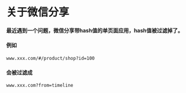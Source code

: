 # 关于微信分享

#### 最近遇到一个问题，微信分享带hash值的单页面应用，hash值被过滤掉了。

#### 例如
`www.xxx.com/#/product/shop?id=100`
#### 会被过滤成
`www.xxx.com?from=timeline`
